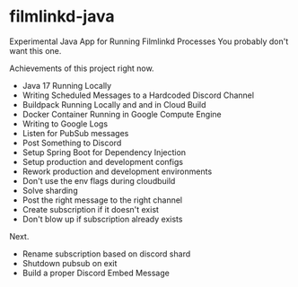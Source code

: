 # filmlinkd-java

Experimental Java App for Running Filmlinkd Processes
You probably don't want this one.

Achievements of this project right now.

- Java 17 Running Locally
- Writing Scheduled Messages to a Hardcoded Discord Channel
- Buildpack Running Locally and and in Cloud Build
- Docker Container Running in Google Compute Engine
- Writing to Google Logs
- Listen for PubSub messages
- Post Something to Discord
- Setup Spring Boot for Dependency Injection
- Setup production and development configs
- Rework production and development environments
- Don't use the env flags during cloudbuild
- Solve sharding
- Post the right message to the right channel
- Create subscription if it doesn't exist
- Don't blow up if subscription already exists

Next.

- Rename subscription based on discord shard
- Shutdown pubsub on exit
- Build a proper Discord Embed Message
